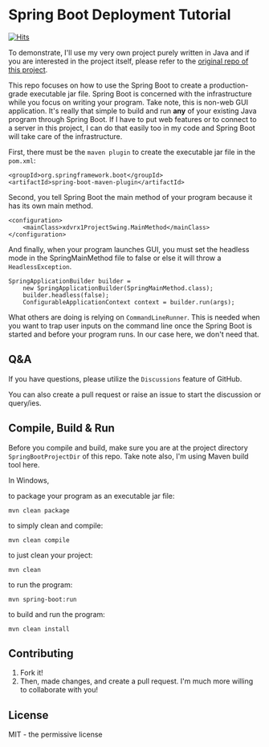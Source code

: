# Spring Boot Deployment Tutorial
[![Hits](https://hits.seeyoufarm.com/api/count/incr/badge.svg?url=https%3A%2F%2Fgithub.com%2Fxdvrx1%2Fspringboot-app-deployment-tutorial&count_bg=%2379C83D&title_bg=%23555555&icon=&icon_color=%23E7E7E7&title=PAGE+VIEWS&edge_flat=false)](https://hits.seeyoufarm.com)

To demonstrate, I'll use my very own project purely written in Java and 
if you are interested in the project itself, please refer to the 
[original repo of this project](https://github.com/xdvrx1/converter-app). 

This repo focuses on how to use the Spring Boot to create
a production-grade executable jar file. Spring Boot is concerned with the 
infrastructure while you focus on writing your program. Take note, this is 
non-web GUI application. It's really that simple to build 
and run **any** of your existing Java program through Spring Boot. If
I have to put web features or to connect to a server
in this project, I can do that easily too in my code and Spring Boot 
will take care of the infrastructure.

First, there must be the `maven plugin` to create the executable jar file
in the `pom.xml`:

```
<groupId>org.springframework.boot</groupId>
<artifactId>spring-boot-maven-plugin</artifactId>
```

Second, you tell Spring Boot the main method of your program 
because it has its own main method. 

```
<configuration>
	<mainClass>xdvrx1ProjectSwing.MainMethod</mainClass>
</configuration>	
```

And finally, when your program launches GUI, you must set 
the headless mode in the SpringMainMethod file to false or else it 
will throw a `HeadlessException`.

```
SpringApplicationBuilder builder = 
	new SpringApplicationBuilder(SpringMainMethod.class);
	builder.headless(false);
	ConfigurableApplicationContext context = builder.run(args);
```

What others are doing is relying on `CommandLineRunner`. This is needed
when you want to trap user inputs on the command line once the
Spring Boot is started and before your program runs. In our case here,
we don't need that. 

## Q&A

If you have questions, please utilize
the `Discussions` feature of GitHub.
   
You can also create a pull request or raise
an issue to start the discussion or query/ies.

## Compile, Build & Run
Before you compile and build, make sure you are at the project directory
`SpringBootProjectDir` of this repo. Take note also, I'm using Maven build tool here. 

In Windows,

to package your program as an executable jar file:

	mvn clean package

to simply clean and compile:

	mvn clean compile

to just clean your project:

	mvn clean

to run the program:

	mvn spring-boot:run

to build and run the program:

	mvn clean install


## Contributing

1. Fork it!
2. Then, made changes, and create a pull request. 
I'm much more willing to collaborate with you!

## License

MIT - the permissive license
